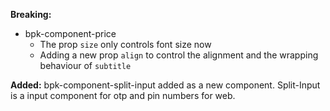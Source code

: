 **Breaking:**

- bpk-component-price
  - The prop `size` only controls font size now
  - Adding a new prop `align` to control the alignment and the wrapping behaviour of `subtitle`

**Added:**
bpk-component-split-input added as a new component. Split-Input is a input component for otp and pin numbers for web.

